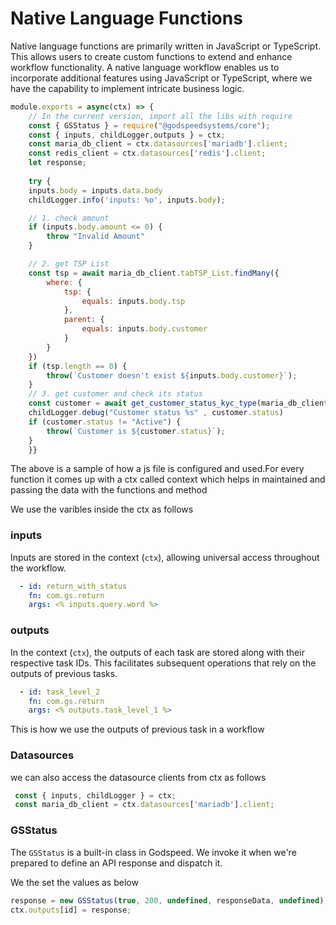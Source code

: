 # Native Language Functions

Native language functions are primarily written in JavaScript or TypeScript. This allows users to create custom functions to extend and enhance workflow functionality.
A native language workflow enables us to incorporate additional features using JavaScript or TypeScript, where we have the capability to implement intricate business logic.

```js
module.exports = async(ctx) => {
    // In the current version, import all the libs with require
    const { GSStatus } = require("@godspeedsystems/core");
    const { inputs, childLogger,outputs } = ctx;
    const maria_db_client = ctx.datasources['mariadb'].client;
    const redis_client = ctx.datasources['redis'].client;
    let response;
    
    try {
    inputs.body = inputs.data.body
    childLogger.info('inputs: %o', inputs.body);

    // 1. check amount
    if (inputs.body.amount <= 0) {
        throw "Invalid Amount"
    }

    // 2. get TSP List
    const tsp = await maria_db_client.tabTSP_List.findMany({
        where: {
            tsp: {
                equals: inputs.body.tsp
            },
            parent: {
                equals: inputs.body.customer
            }
        }
    })
    if (tsp.length == 0) {
        throw(`Customer doesn't exist ${inputs.body.customer}`);
    }
    // 3. get customer and check its status
    const customer = await get_customer_status_kyc_type(maria_db_client, redis_client, inputs.body.customer);
    childLogger.debug("Customer status %s" , customer.status)
    if (customer.status != "Active") {
        throw(`Customer is ${customer.status}`);
    }
    }}

```

The above is a sample of how a js file is configured and used.For every function it comes up with a ctx called context which helps in maintained and passing the data with the functions and method

We use the varibles inside the ctx as follows

### inputs

Inputs are stored in the context (`ctx`), allowing universal access throughout the workflow.

```yaml
  - id: return_with_status
    fn: com.gs.return 
    args: <% inputs.query.word %>
```


### outputs

In the context (`ctx`), the outputs of each task are stored along with their respective task IDs. This facilitates subsequent operations that rely on the outputs of previous tasks.

```yaml
  - id: task_level_2
    fn: com.gs.return
    args: <% outputs.task_level_1 %>
```
This is how we use the outputs of previous task in a workflow


### Datasources

we can also access the datasource clients from ctx as follows

```js
 const { inputs, childLogger } = ctx;
 const maria_db_client = ctx.datasources['mariadb'].client;

```

### GSStatus

The `GSStatus` is a built-in class in Godspeed. We invoke it when we're prepared to define an API response and dispatch it.

We the set the values as below

```js
response = new GSStatus(true, 200, undefined, responseData, undefined);
ctx.outputs[id] = response;
```